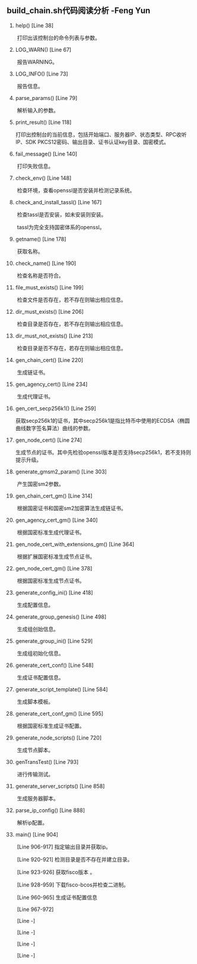 ## build_chain.sh代码阅读分析       -Feng Yun

1. help() [Line 38]

   ​		打印出该控制台的命令列表与参数。

2. LOG_WARN() [Line 67]

   ​		报告WARNING。

3. LOG_INFO() [Line 73]

   ​		报告信息。

4. parse_params() [Line 79]

   ​		解析输入的参数。

5. print_result() [Line 118]

   ​		打印出控制台的当前信息，包括开始端口、服务器IP、状态类型、RPC收听IP、SDK PKCS12密码、输出目录、证书认证key目录、国密模式。

6. fail_message() [Line 140]

   ​		打印失败信息。

7. check_env() [Line 148]

   ​		检查环境，查看openssl是否安装并检测记录系统。

8. check_and_install_tassl() [Line 167]

   ​		检查tassl是否安装，如未安装则安装。

   ​		tassl为完全支持国密体系的openssl。

9. getname() [Line 178]

   ​		获取名称。

10. check_name() [Line 190]

    ​		检查名称是否符合。

11. file_must_exists() [Line 199]

    ​		检查文件是否存在，若不存在则输出相应信息。

12. dir_must_exists() [Line 206]

    ​		检查目录是否存在，若不存在则输出相应信息。

13. dir_must_not_exists() [Line 213]

    ​		检查目录是否不存在，若存在则输出相应信息。

14. gen_chain_cert() [Line 220]

    ​		生成链证书。

15. gen_agency_cert() [Line 234]

    ​		生成代理证书。

16. gen_cert_secp256k1() [Line 259]

    ​		获取secp256k1的证书，其中secp256k1是指比特币中使用的ECDSA（椭圆曲线数字签名算法）曲线的参数。

17. gen_node_cert() [Line 274]

    ​		生成节点的证书。其中先检验openssl版本是否支持secp256k1，若不支持则提示升级。

18. generate_gmsm2_param() [Line 303]

    ​		产生国密sm2参数。

19. gen_chain_cert_gm() [Line 314]

    ​		根据国密证书和国密sm2加密算法生成链证书。

20. gen_agency_cert_gm() [Line 340]

    ​		根据国密标准生成代理证书。		

21. gen_node_cert_with_extensions_gm()  [Line 364]

    ​		根据扩展国密标准生成节点证书。

22. gen_node_cert_gm() [Line 378]

    ​		根据国密标准生成节点证书。

23. generate_config_ini() [Line 418]

    ​		生成配置信息。

24. generate_group_genesis() [Line 498]

    ​		生成组创始信息。

25. generate_group_ini() [Line 529]

    ​		生成组初始化信息。

26. generate_cert_conf() [Line 548]

    ​		生成证书配置信息。

27. generate_script_template() [Line 584]

    ​		生成脚本模板。

28. generate_cert_conf_gm() [Line 595]

    ​		根据国密标准生成证书配置。

29. generate_node_scripts() [Line 720]

    ​		生成节点脚本。

30. genTransTest() [Line 793]

    ​		进行传输测试。

31. generate_server_scripts() [Line 858]

    ​		生成服务器脚本。

32. parse_ip_config() [Line 888]

    ​		解析ip配置。

33. main() [Line 904]

    ​		[Line 906-917] 指定输出目录并获取ip。

    ​		[Line 920-921] 检测目录是否不存在并建立目录。

    ​		[Line 923-926] 获取fisco版本 。

    ​		[Line 928-959] 下载fisco-bcos并检查二进制。

    ​		[Line 960-965] 生成证书配置信息

    ​		[Line 967-972] 

    ​		[Line -] 

    ​		[Line -] 

    ​		[Line -] 

    ​		[Line -] 

    



